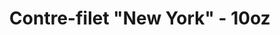 ---
title: 'Contre-filet "New York" - 10oz'
description: "10 onces de bœuf AAA, grillé sur une flamme nue comme vous l'aimez! Servi avec frites fraîchement coupées ou riz pilaf et salade du jardin."
price_s: ""
price_l: "26"
price_lg: ""
weight: "1"
hidden: true
---